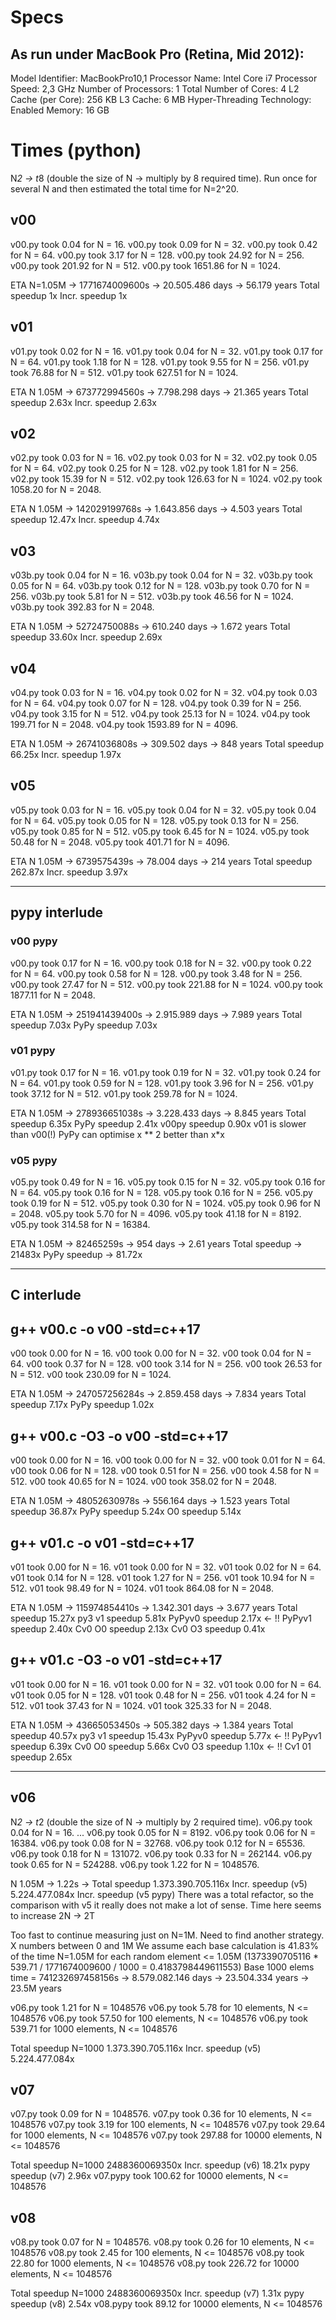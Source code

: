 # Specs
## As run under MacBook Pro (Retina, Mid 2012):

Model Identifier:   MacBookPro10,1
  Processor Name:   Intel Core i7
  Processor Speed:  2,3 GHz
  Number of Processors: 1
  Total Number of Cores:    4
  L2 Cache (per Core):  256 KB
  L3 Cache: 6 MB
  Hyper-Threading Technology:   Enabled
  Memory:   16 GB

# Times (python)
N*2 -> t*8 (double the size of N -> multiply by 8 required time).
Run once for several N and then estimated the total time for N=2^20.

## v00
v00.py took 0.04 for N = 16.
v00.py took 0.09 for N = 32.
v00.py took 0.42 for N = 64.
v00.py took 3.17 for N = 128.
v00.py took 24.92 for N = 256.
v00.py took 201.92 for N = 512.
v00.py took 1651.86 for N = 1024.

ETA N=1.05M -> 1771674009600s -> 20.505.486 days -> 56.179 years
Total speedup    1x
Incr. speedup    1x

## v01
v01.py took 0.02 for N = 16.
v01.py took 0.04 for N = 32.
v01.py took 0.17 for N = 64.
v01.py took 1.18 for N = 128.
v01.py took 9.55 for N = 256.
v01.py took 76.88 for N = 512.
v01.py took 627.51 for N = 1024.

ETA N 1.05M -> 673772994560s -> 7.798.298 days -> 21.365 years
Total speedup    2.63x
Incr. speedup    2.63x

## v02
v02.py took 0.03 for N = 16.
v02.py took 0.03 for N = 32.
v02.py took 0.05 for N = 64.
v02.py took 0.25 for N = 128.
v02.py took 1.81 for N = 256.
v02.py took 15.39 for N = 512.
v02.py took 126.63 for N = 1024.
v02.py took 1058.20 for N = 2048.

ETA N 1.05M -> 142029199768s -> 1.643.856 days -> 4.503 years
Total speedup    12.47x
Incr. speedup     4.74x

## v03
v03b.py took 0.04 for N = 16.
v03b.py took 0.04 for N = 32.
v03b.py took 0.05 for N = 64.
v03b.py took 0.12 for N = 128.
v03b.py took 0.70 for N = 256.
v03b.py took 5.81 for N = 512.
v03b.py took 46.56 for N = 1024.
v03b.py took 392.83 for N = 2048.

ETA N 1.05M -> 52724750088s -> 610.240 days -> 1.672 years
Total speedup    33.60x
Incr. speedup     2.69x

## v04
v04.py took 0.03 for N = 16.
v04.py took 0.02 for N = 32.
v04.py took 0.03 for N = 64.
v04.py took 0.07 for N = 128.
v04.py took 0.39 for N = 256.
v04.py took 3.15 for N = 512.
v04.py took 25.13 for N = 1024.
v04.py took 199.71 for N = 2048.
v04.py took 1593.89 for N = 4096.

ETA N 1.05M -> 26741036808s -> 309.502 days -> 848 years
Total speedup    66.25x
Incr. speedup     1.97x

## v05
v05.py took 0.03 for N = 16.
v05.py took 0.04 for N = 32.
v05.py took 0.04 for N = 64.
v05.py took 0.05 for N = 128.
v05.py took 0.13 for N = 256.
v05.py took 0.85 for N = 512.
v05.py took 6.45 for N = 1024.
v05.py took 50.48 for N = 2048.
v05.py took 401.71 for N = 4096.

ETA N 1.05M -> 6739575439s -> 78.004 days -> 214 years
Total speedup   262.87x
Incr. speedup     3.97x

------------------------------------------------------

## pypy interlude
### v00 pypy
v00.py took 0.17 for N = 16.
v00.py took 0.18 for N = 32.
v00.py took 0.22 for N = 64.
v00.py took 0.58 for N = 128.
v00.py took 3.48 for N = 256.
v00.py took 27.47 for N = 512.
v00.py took 221.88 for N = 1024.
v00.py took 1877.11 for N = 2048.

ETA N 1.05M -> 251941439400s -> 2.915.989 days -> 7.989 years
Total speedup       7.03x
PyPy  speedup       7.03x

### v01 pypy
v01.py took 0.17 for N = 16.
v01.py took 0.19 for N = 32.
v01.py took 0.24 for N = 64.
v01.py took 0.59 for N = 128.
v01.py took 3.96 for N = 256.
v01.py took 37.12 for N = 512.
v01.py took 259.78 for N = 1024.

ETA N 1.05M -> 278936651038s -> 3.228.433 days -> 8.845 years
Total speedup       6.35x
PyPy  speedup       2.41x
v00py speedup       0.90x
v01 is slower than v00(!) PyPy can optimise x ** 2 better than x*x


### v05 pypy
v05.py took 0.49 for N = 16.
v05.py took 0.15 for N = 32.
v05.py took 0.16 for N = 64.
v05.py took 0.16 for N = 128.
v05.py took 0.16 for N = 256.
v05.py took 0.19 for N = 512.
v05.py took 0.30 for N = 1024.
v05.py took 0.96 for N = 2048.
v05.py took 5.70 for N = 4096.
v05.py took 41.18 for N = 8192.
v05.py took 314.58 for N = 16384.

ETA N 1.05M ->   82465259s -> 954 days -> 2.61 years
Total speedup ->  21483x
PyPy  speedup ->     81.72x

------------------------------------------------------

## C interlude
## g++ v00.c -o v00 -std=c++17
v00 took 0.00 for N = 16.
v00 took 0.00 for N = 32.
v00 took 0.04 for N = 64.
v00 took 0.37 for N = 128.
v00 took 3.14 for N = 256.
v00 took 26.53 for N = 512.
v00 took 230.09 for N = 1024.

ETA N 1.05M -> 247057256284s -> 2.859.458 days -> 7.834 years
Total speedup       7.17x
PyPy  speedup       1.02x

## g++ v00.c -O3 -o v00 -std=c++17
v00 took 0.00 for N = 16.
v00 took 0.00 for N = 32.
v00 took 0.01 for N = 64.
v00 took 0.06 for N = 128.
v00 took 0.51 for N = 256.
v00 took 4.58 for N = 512.
v00 took 40.65 for N = 1024.
v00 took 358.02 for N = 2048.

ETA N 1.05M -> 48052630978s -> 556.164 days -> 1.523 years
Total speedup      36.87x
PyPy  speedup       5.24x
O0    speedup       5.14x

## g++ v01.c -o v01 -std=c++17
v01 took 0.00 for N = 16.
v01 took 0.00 for N = 32.
v01 took 0.02 for N = 64.
v01 took 0.14 for N = 128.
v01 took 1.27 for N = 256.
v01 took 10.94 for N = 512.
v01 took 98.49 for N = 1024.
v01 took 864.08 for N = 2048.

ETA N 1.05M -> 115974854410s -> 1.342.301 days -> 3.677 years
Total  speedup       15.27x
py3 v1 speedup        5.81x
PyPyv0 speedup        2.17x <- !!
PyPyv1 speedup        2.40x
Cv0 O0 speedup        2.13x
Cv0 O3 speedup        0.41x

## g++ v01.c -O3 -o v01 -std=c++17
v01 took 0.00 for N = 16.
v01 took 0.00 for N = 32.
v01 took 0.00 for N = 64.
v01 took 0.05 for N = 128.
v01 took 0.48 for N = 256.
v01 took 4.24 for N = 512.
v01 took 37.43 for N = 1024.
v01 took 325.33 for N = 2048.

ETA N 1.05M -> 43665053450s -> 505.382 days -> 1.384 years
Total speedup       40.57x
py3 v1 speedup      15.43x
PyPyv0 speedup       5.77x <- !!
PyPyv1 speedup       6.39x
Cv0 O0 speedup       5.66x
Cv0 O3 speedup       1.10x <- !!
Cv1 01 speedup       2.65x

-----------------------------------------------------

## v06
N*2 -> t*2 (double the size of N -> multiply by 2 required time).
v06.py took 0.04 for N = 16.
...
v06.py took 0.05 for N = 8192.
v06.py took 0.06 for N = 16384.
v06.py took 0.08 for N = 32768.
v06.py took 0.12 for N = 65536.
v06.py took 0.18 for N = 131072.
v06.py took 0.33 for N = 262144.
v06.py took 0.65 for N = 524288.
v06.py took 1.22 for N = 1048576.

N 1.05M -> 1.22s ->
Total speedup       1.373.390.705.116x
Incr. speedup (v5)      5.224.477.084x
Incr. speedup (v5 pypy)
There was a total refactor, so the comparison
with v5 it really does not make a lot of sense.
Time here seems to increase 2N -> 2T

Too fast to continue measuring just on N=1M.
Need to find another strategy. X numbers between 0 and 1M
We assume each base calculation is 41.83% of the time N=1.05M for each random element <= 1.05M (1373390705116 * 539.71 / 1771674009600 / 1000 = 0.4183798449611553)
Base 1000 elems time = 741232697458156s -> 8.579.082.146 days -> 23.504.334 years -> 23.5M years

v06.py took 1.21 for N = 1048576
v06.py took 5.78 for 10 elements, N <= 1048576
v06.py took 57.50 for 100 elements, N <= 1048576
v06.py took 539.71 for 1000 elements, N <= 1048576

Total speedup N=1000      1.373.390.705.116x
Incr. speedup (v5)            5.224.477.084x

## v07
v07.py took 0.09 for N = 1048576.
v07.py took 0.36 for 10 elements, N <= 1048576
v07.py took 3.19 for 100 elements, N <= 1048576
v07.py took 29.64 for 1000 elements, N <= 1048576
v07.py took 297.88 for 10000 elements, N <= 1048576

Total speedup N=1000    2488360069350x
Incr. speedup (v6)              18.21x
pypy speedup  (v7)               2.96x
v07.pypy took 100.62 for 10000 elements, N <= 1048576

## v08
v08.py took 0.07 for N = 1048576.
v08.py took 0.26 for 10 elements, N <= 1048576
v08.py took 2.45 for 100 elements, N <= 1048576
v08.py took 22.80 for 1000 elements, N <= 1048576
v08.py took 226.72 for 10000 elements, N <= 1048576

Total speedup N=1000    2488360069350x
Incr. speedup (v7)              1.31x
pypy speedup  (v8)              2.54x
v08.pypy took 89.12 for 10000 elements, N <= 1048576
